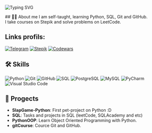<p align="left">
  <img src="https://readme-typing-svg.demolab.com?font=Fira+Code&weight=500&size=30&pause=1000&color=36BCF7&left=true&vLeft=true&width=600&lines=%20Hello+there!;Welcome+to+my+profile!" alt="Typing SVG" />
</p>
## 👨‍💻 About me
I am self-taught, learning Python, SQL, Git and GitHub. <br>
I take courses on Stepik and solve problems on LeetCode.

## Links profils: 
[![Telegram](https://img.shields.io/badge/Telegram-Ersildan-blue)](https://t.me/ersildan)
[![Stepik](https://img.shields.io/badge/Stepik-Andrew-green)](https://stepik.org/users/377286794)
[![Codewars](https://img.shields.io/badge/Codewars-Ersildan-red)](https://www.codewars.com/users/ersildan)

## 🛠️ Skills
![Python](https://img.shields.io/badge/Python-3776AB?style=flat&logo=python&logoColor=white)
![Git](https://img.shields.io/badge/Git-F05032?style=flat&logo=git&logoColor=white)
![GitHub](https://img.shields.io/badge/GitHub-181717?style=flat&logo=github&logoColor=white)
![SQL](https://img.shields.io/badge/SQL-00758F?style=flat&logo=sql&logoColor=white)
![PostgreSQL](https://img.shields.io/badge/PostgreSQL-336791?style=flat&logo=postgresql&logoColor=white)
![MySQL](https://img.shields.io/badge/MySQL-4479A1?style=flat&logo=mysql&logoColor=white)
![PyCharm](https://img.shields.io/badge/PyCharm-000000?style=flat&logo=pycharm&logoColor=white)
![Visual Studio Code](https://img.shields.io/badge/VS_Code-007ACC?style=flat&logo=visualstudiocode&logoColor=white)

## 📂 Progects
- **SlapGame-Python**: First pet-project on Python :D
- **SQL**: Tasks and projects in SQL (leetCode, SQLAcademy and etc)
- **PythonOOP**: Learn Object Oriented Programming with Python.
- **gitCourse**: Cource Git and GitHub.
